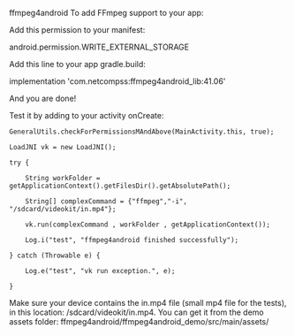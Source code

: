 ffmpeg4android
To add FFmpeg support to your app:

Add this permission to your manifest:

android.permission.WRITE_EXTERNAL_STORAGE

Add this line to your app gradle.build: 

implementation 'com.netcompss:ffmpeg4android_lib:41.06'

And you are done!



Test it by adding to your activity onCreate:

    GeneralUtils.checkForPermissionsMAndAbove(MainActivity.this, true);
    
    LoadJNI vk = new LoadJNI();
    
    try {
    
        String workFolder = getApplicationContext().getFilesDir().getAbsolutePath();
        
        String[] complexCommand = {"ffmpeg","-i", "/sdcard/videokit/in.mp4"};
        
        vk.run(complexCommand , workFolder , getApplicationContext());
        
        Log.i("test", "ffmpeg4android finished successfully");
        
    } catch (Throwable e) {
    
        Log.e("test", "vk run exception.", e);
        
    }
Make sure your device contains the in.mp4 file (small mp4 file for the tests), in this location: /sdcard/videokit/in.mp4.
You can get it from the demo assets folder: 
ffmpeg4android/ffmpeg4android_demo/src/main/assets/
